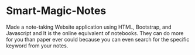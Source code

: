 # Smart-Magic-Notes
Made a note-taking Website application using HTML, Bootstrap, and  Javascript and 
It is the online equivalent of notebooks.
They can do more for you than paper ever could 
because you can even search for the specific keyword from your notes. 

